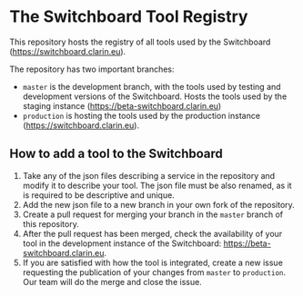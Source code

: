 # The Switchboard Tool Registry

This repository hosts the registry of all tools used by the Switchboard (https://switchboard.clarin.eu). 

The repository has two important branches: 
- `master` is the development branch, with the tools used by testing and development versions of the Switchboard. Hosts the tools used by the staging instance (https://beta-switchboard.clarin.eu)
- `production` is hosting the tools used by the production instance (https://switchboard.clarin.eu).

## How to add a tool to the Switchboard
1. Take any of the json files describing a service in the repository and modify it to describe your tool. The json file must be also renamed, as it is required to be descriptive and unique.
1. Add the new json file to a new branch in your own fork of the repository.
1. Create a pull request for merging your branch in the `master` branch of this repository.
1. After the pull request has been merged, check the availability of your tool in the development instance of the Switchboard: https://beta-switchboard.clarin.eu. 
1. If you are satisfied with how the tool is integrated, create a new issue requesting the publication of your changes from `master` to `production`. Our team will do the merge and close the issue.

